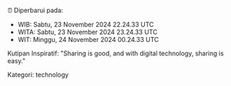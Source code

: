 ⏰ Diperbarui pada:
- WIB: Sabtu, 23 November 2024 22.24.33 UTC
- WITA: Sabtu, 23 November 2024 23.24.33 UTC
- WIT: Minggu, 24 November 2024 00.24.33 UTC

Kutipan Inspiratif:
"Sharing is good, and with digital technology, sharing is easy."


Kategori: technology

